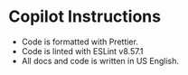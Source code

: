 # Copilot Instructions

- Code is formatted with Prettier.
- Code is linted with ESLint v8.57.1
- All docs and code is written in US English.
